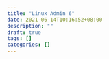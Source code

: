 ```yaml
---
title: "Linux Admin 6"
date: 2021-06-14T10:16:52+08:00
description: ""
draft: true
tags: []
categories: []
---
```


<!--more-->